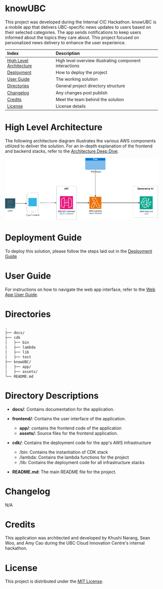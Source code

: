 # knowUBC
This project was developed during the Internal CIC Hackathon. knowUBC is a mobile app that delivers UBC-specific news updates to users based on their selected categories. The app sends notifications to keep users informed about the topics they care about. This project focused on personalized news delivery to enhance the user experience.

| Index                                               | Description                                             |
| :-------------------------------------------------- | :------------------------------------------------------ |
| [High Level Architecture](#High-Level-Architecture) | High level overview illustrating component interactions |
| [Deployment](#Deployment-Guide)                     | How to deploy the project                               |
| [User Guide](#User-Guide)                           | The working solution                                    |
| [Directories](#Directories)                         | General project directory structure                     |
| [Changelog](#Changelog)                             | Any changes post publish                                |
| [Credits](#Credits)                                 | Meet the team behind the solution                       |
| [License](#License)                                 | License details                                         |

# High Level Architecture

The following architecture diagram illustrates the various AWS components utliized to deliver the solution. For an in-depth explanation of the frontend and backend stacks, refer to the [Architecture Deep Dive](docs/architecture_diagram_knowUBC.png).

![Alt text](./docs/architecture_diagram_knowUBC.png)

# Deployment Guide

To deploy this solution, please follow the steps laid out in the [Deployment Guide](docs/DeploymentGuide.md)

# User Guide

For instructions on how to navigate the web app interface, refer to the [Web App User Guide](docs/UserGuide.md).

# Directories
```text
.                 
├── docs/
├── cdk
│   ├── bin
│   ├── lambda
│   ├── lib
│   ├── test                      
├── knowUBC/                   
│   ├── app/                 
│   ├── assets/                                      
└── README.md                   
```
# Directory Descriptions

- **docs/**: Contains documentation for the application.

- **frontend/**: Contains the user interface of the application.
  - **app/**: contains the frontend code of the application
  - **assets/**: Source files for the frontend application.

- **cdk/**: Contains the deployment code for the app's AWS infrastructure
  - /bin: Contains the instantiation of CDK stack
  - /lambda: Contains the lambda functions for the project
  - /lib: Contains the deployment code for all infrastructure stacks

- **README.md**: The main README file for the project.

  
# Changelog
N/A

# Credits

This application was architected and developed by Khushi Narang, Sean Woo, and Amy Cao during the UBC Cloud Innovation Centre's internal hackathon.

# License

This project is distributed under the [MIT License](LICENSE).

